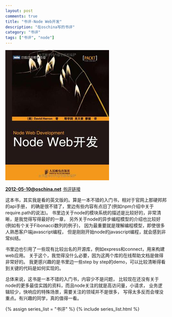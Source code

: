 ```yaml
---
layout: post
comments: true
title: "书评-Node Web开发"
description: "在oschina写的书评"
category: "书评"
tags: ["书评", "node"]
---
```


![Node Web开发][2]

**2012-05-10@oschina.net**
[书评链接][1]

这本书，其实我是看的英文版的。算是一本不错的入门书，相对于官网上那硬邦邦的api手册，
的确是很不错了，里边有些内容有点旧了(例如npm介绍中关于require.path的说法)。
书里边关于node的模块系统的描述是比较好的，非常清晰，是我觉得写得最好的一章，
另外关于node的异步编程模型的介绍也比较好(例如有个关于Fibonacci数列的例子)，
因为最重要就是理解编程模型，即使很多人熟悉客户端javascript编程，
但是刚刚开始node的javascript编程，就会感到非常纠结。

书里边也引用了一些现有比较出名的开源库，例如express和connect，用来构建web应用。
关于这个，我觉得没什么必要，因为这两个库的在线帮助文档是做得非常好的。
我更感兴趣的是书里边一些step by step的demo，可以比较清晰得看到关键的代码是如何实现的。

总体来说，这书是一本不错的入门书，内容少不是问题，
比较现在还没有关于node的更多最佳实践的资料，而且node关注的就是高访问量，小请求，
业务逻辑较少，快响应的特殊场景，需要关注的领域并不是很多，
写得太多反而会埋没重点。有兴趣的同学，真的值得一看。

 [1]: http://www.oschina.net/question/244461_53105?sort=default&p=2#answers
 [2]: /assets/images/node_web_development.jpg

{% assign series_list = "书评" %}
{% include series_list.html %}

